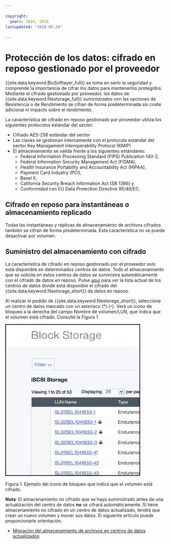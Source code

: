 ```yaml
---

copyright:
  years: 2014, 2018
lastupdated: "2018-05-24"

---
```


# Protección de los datos: cifrado en reposo gestionado por el proveedor 

{{site.data.keyword.BluSoftlayer_full}} se toma en serio la seguridad y comprende la importancia de cifrar los datos para mantenerlos protegidos. Mediante el cifrado gestionado por proveedor, los datos de {{site.data.keyword.filestorage_full}} suministrados con las opciones de Resistencia o de Rendimiento se cifran de forma predeterminada sin coste adicional ni impacto sobre el rendimiento.

La característica de cifrado en reposo gestionado por proveedor utiliza los siguientes protocolos estándar del sector:

* Cifrado AES-256 estándar del sector
* Las claves se gestionan internamente con el protocolo estándar del sector Key Management Interoperability Protocol (KMIP)
* El almacenamiento se valida frente a los siguientes estándares: 
    - Federal Information Processing Standard (FIPS) Publication 140-2, 
    - Federal Information Security Management Act (FISMA), 
    - Health Insurance Portability and Accountability Act (HIPAA), 
    - Payment Card Industry (PCI), 
    - Basel II, 
    - California Security Breach Information Act (SB 1386) y 
    - Conformidad con EU Data Protection Directive 95/46/EC.

## Cifrado en reposo para instantáneas o almacenamiento replicado  

Todas las instantáneas y réplicas de almacenamiento de archivos cifrados también se cifran de forma predeterminada. Esta característica no se puede desactivar por volumen.

## Suministro del almacenamiento con cifrado

La característica de cifrado en reposo gestionado por el proveedor solo está disponible en determinados centros de datos. Todo el almacenamiento que se solicita en estos centros de datos se suministra automáticamente con el cifrado de datos en reposo. Pulse [aquí](new-ibm-block-and-file-storage-location-and-features.html) para ver la lista actual de los centros de datos donde está disponible el cifrado del {{site.data.keyword.filestorage_short}} de datos en reposo.


Al realizar el pedido de {{site.data.keyword.filestorage_short}}, seleccione un centro de datos marcado con un asterisco (*) (`*`). Verá un icono de bloqueo a la derecha del campo Nombre de volumen/LUN, que indica que el volumen está cifrado. Consulte
la Figura 1.

![El icono de bloqueo indica que el LUN está cifrado](/images/encryptedstorage.png)
<caption>Figura 1. Ejemplo del icono de bloqueo que indica que el volumen está cifrado.</caption>



**Nota**: El almacenamiento no cifrado que se haya suministrado antes de una actualización del centro de datos **no** se cifrará automáticamente. Si tiene almacenamiento no cifrado en un centro de datos actualizado, tendrá que crear un nuevo volumen y mover sus datos. El siguiente artículo puede proporcionarle orientación.

* [Migración del almacenamiento de archivos en centros de datos actualizados](migrate-file-storage-encrypted-file-storage.html)
